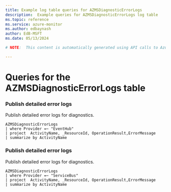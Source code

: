 ```yaml
---
title: Example log table queries for AZMSDiagnosticErrorLogs
description:  Example queries for AZMSDiagnosticErrorLogs log table
ms.topic: reference
ms.service: azure-monitor
ms.author: edbaynash
author: EdB-MSFT
ms.date: 05/13/2024

# NOTE:  This content is automatically generated using API calls to Azure. Any edits made on these files will be overwritten in the next run of the script. 

---
```


# Queries for the AZMSDiagnosticErrorLogs table


### Publish detailed error logs  


Publish detailed error logs for diagnostics.  

```query
AZMSDiagnosticErrorLogs
| where Provider =~ "EventHub"
| project  ActivityName, _ResourceId, OperationResult,ErrorMessage
| summarize by ActivityName
```



### Publish detailed error logs  


Publish detailed error logs for diagnostics.  

```query
AZMSDiagnosticErrorLogs
| where Provider =~ "ServiceBus"
| project  ActivityName, _ResourceId, OperationResult,ErrorMessage
| summarize by ActivityName
```

